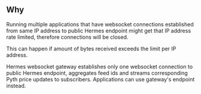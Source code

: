 ## Why ##
Running multiple applications that have websocket connections established from same IP address to public Hermes endpoint might get that IP address rate limited, therefore connections will be closed.

This can happen if amount of bytes received exceeds the limit per IP address.

Hermes websocket gateway establishes only one websocket connection to public Hermes endpoint, aggregates feed ids and streams corresponding Pyth price updates to subscribers. Applications can use gateway's endpoint instead.
